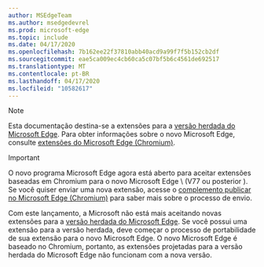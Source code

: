 ```yaml
---
author: MSEdgeTeam
ms.author: msedgedevrel
ms.prod: microsoft-edge
ms.topic: include
ms.date: 04/17/2020
ms.openlocfilehash: 7b162ee22f37810abb40acd9a99f7f5b152cb2df
ms.sourcegitcommit: eae5ca009ec4cb60ca5c07bf5b6c4561de692517
ms.translationtype: MT
ms.contentlocale: pt-BR
ms.lasthandoff: 04/17/2020
ms.locfileid: "10582617"
---
```

> [!NOTE]
> Esta documentação destina-se a extensões para a [versão herdada do Microsoft Edge][MicrosoftSupportEdgeLegacy]. Para obter informações sobre o novo Microsoft Edge, consulte [extensões do Microsoft Edge (Chromium)][MicrosoftEdgeExtensionsChromiumIndex].

> [!IMPORTANT]
> O novo programa Microsoft Edge agora está aberto para aceitar extensões baseadas em Chromium para o novo Microsoft Edge \ (V77 ou posterior \). Se você quiser enviar uma nova extensão, acesse o [complemento publicar no Microsoft Edge (Chromium)][ExtensionsChromiumPublish] para saber mais sobre o processo de envio.  
> 
> Com este lançamento, a Microsoft não está mais aceitando novas extensões para a [versão herdada do Microsoft Edge][MicrosoftSupportEdgeLegacy]. Se você possui uma extensão para a versão herdada, deve começar o processo de portabilidade de sua extensão para o novo Microsoft Edge.  O novo Microsoft Edge é baseado no Chromium, portanto, as extensões projetadas para a versão herdada do Microsoft Edge não funcionam com a nova versão.  
> 

<!-- image links -->  

<!-- links -->  

[MicrosoftEdgeExtensionsChromiumIndex]: /microsoft-edge/extensions-chromium/index "Extensões Microsoft Edge (Chromium)"
[ExtensionsChromiumPublish]: /microsoft-edge/extensions-chromium/publish/publish-extension "Publicar uma extensão"  

[MicrosoftSupportEdgeLegacy]: https://support.microsoft.com/help/4533505/what-is-microsoft-edge-legacy "O que é o Microsoft Edge herdado? | Suporte da Microsoft"  
